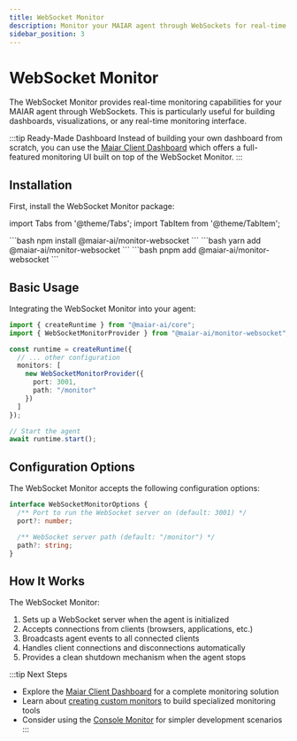 ```yaml
---
title: WebSocket Monitor
description: Monitor your MAIAR agent through WebSockets for real-time dashboards
sidebar_position: 3
---
```


# WebSocket Monitor

The WebSocket Monitor provides real-time monitoring capabilities for your MAIAR agent through WebSockets. This is particularly useful for building dashboards, visualizations, or any real-time monitoring interface.

:::tip Ready-Made Dashboard
Instead of building your own dashboard from scratch, you can use the [Maiar Client Dashboard](./maiar-client) which offers a full-featured monitoring UI built on top of the WebSocket Monitor.
:::

## Installation

First, install the WebSocket Monitor package:

import Tabs from '@theme/Tabs';
import TabItem from '@theme/TabItem';

<Tabs groupId="package-manager">
  <TabItem value="npm" label="npm">
```bash
npm install @maiar-ai/monitor-websocket
```
  </TabItem>
  <TabItem value="yarn" label="yarn">
```bash
yarn add @maiar-ai/monitor-websocket
```
  </TabItem>
  <TabItem value="pnpm" label="pnpm" default>
```bash
pnpm add @maiar-ai/monitor-websocket
```
  </TabItem>
</Tabs>

## Basic Usage

Integrating the WebSocket Monitor into your agent:

```typescript
import { createRuntime } from "@maiar-ai/core";
import { WebSocketMonitorProvider } from "@maiar-ai/monitor-websocket";

const runtime = createRuntime({
  // ... other configuration
  monitors: [
    new WebSocketMonitorProvider({
      port: 3001,
      path: "/monitor"
    })
  ]
});

// Start the agent
await runtime.start();
```

## Configuration Options

The WebSocket Monitor accepts the following configuration options:

```typescript
interface WebSocketMonitorOptions {
  /** Port to run the WebSocket server on (default: 3001) */
  port?: number;

  /** WebSocket server path (default: "/monitor") */
  path?: string;
}
```

## How It Works

The WebSocket Monitor:

1. Sets up a WebSocket server when the agent is initialized
2. Accepts connections from clients (browsers, applications, etc.)
3. Broadcasts agent events to all connected clients
4. Handles client connections and disconnections automatically
5. Provides a clean shutdown mechanism when the agent stops

:::tip Next Steps

- Explore the [Maiar Client Dashboard](./maiar-client) for a complete monitoring solution
- Learn about [creating custom monitors](./custom-monitors) to build specialized monitoring tools
- Consider using the [Console Monitor](./console-monitor) for simpler development scenarios
  :::
